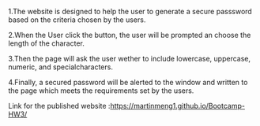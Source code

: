 1.The website is designed to help the user to generate a secure passsword based on the criteria chosen by the users.

2.When the User click the button, the user will be prompted an choose the length of the character.

3.Then the page will ask the user wether to include lowercase, uppercase, numeric, and specialcharacters.

4.Finally, a secured password will be alerted to the window and written to the page which meets the requirements set by the users.


Link for the published website :https://martinmeng1.github.io/Bootcamp-HW3/
